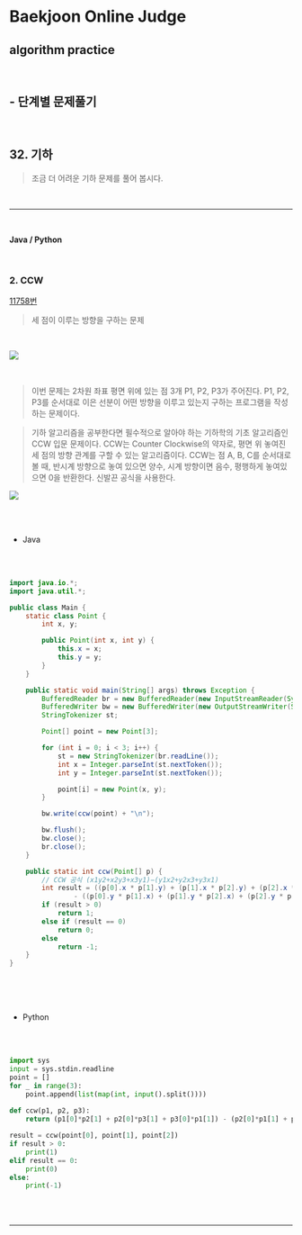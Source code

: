 # Baekjoon Online Judge

## algorithm practice
<br>

## - 단계별 문제풀기
<br>

## 32. 기하

> 조금 더 어려운 기하 문제를 풀어 봅시다.

<br>

---

<br>

**Java / Python**

<br>

### 2. CCW
[11758번](https://www.acmicpc.net/problem/11758) 
> 세 점이 이루는 방향을 구하는 문제

<br>

![](https://images.velog.io/images/jini_eun/post/2c457c7f-8911-42df-94fa-0c06a6a67aab/image.png)

<br>

> 이번 문제는 2차원 좌표 평면 위에 있는 점 3개 P1, P2, P3가 주어진다. P1, P2, P3를 순서대로 이은 선분이 어떤 방향을 이루고 있는지 구하는 프로그램을 작성하는 문제이다.

> 기하 알고리즘을 공부한다면 필수적으로 알아야 하는 기하학의 기초 알고리즘인 CCW 입문 문제이다. CCW는 Counter Clockwise의 약자로, 평면 위 놓여진 세 점의 방향 관계를 구할 수 있는 알고리즘이다. CCW는 점 A, B, C를 순서대로 볼 때, 반시계 방향으로 놓여 있으면 양수, 시계 방향이면 음수, 평행하게 놓여있으면 0을 반환한다. 신발끈 공식을 사용한다. 

![](https://images.velog.io/images/jini_eun/post/0c7eea38-6206-487c-9a07-fe33ea633671/23307136-D822-4E74-B933-11375E0295BB_1_105_c.jpeg)

<br><br>

- Java

<br><br>

```java
import java.io.*;
import java.util.*;

public class Main {
	static class Point {
		int x, y;

		public Point(int x, int y) {
			this.x = x;
			this.y = y;
		}
	}

	public static void main(String[] args) throws Exception {
		BufferedReader br = new BufferedReader(new InputStreamReader(System.in));
		BufferedWriter bw = new BufferedWriter(new OutputStreamWriter(System.out));
		StringTokenizer st;

		Point[] point = new Point[3];

		for (int i = 0; i < 3; i++) {
			st = new StringTokenizer(br.readLine());
			int x = Integer.parseInt(st.nextToken());
			int y = Integer.parseInt(st.nextToken());

			point[i] = new Point(x, y);
		}

		bw.write(ccw(point) + "\n");

		bw.flush();
		bw.close();
		br.close();
	}

	public static int ccw(Point[] p) {
		// CCW 공식 (x1y2+x2y3+x3y1)−(y1x2+y2x3+y3x1)
		int result = ((p[0].x * p[1].y) + (p[1].x * p[2].y) + (p[2].x * p[0].y))
				- ((p[0].y * p[1].x) + (p[1].y * p[2].x) + (p[2].y * p[0].x));
		if (result > 0)
			return 1;
		else if (result == 0)
			return 0;
		else
			return -1;
	}
}
```

<br><br><br>

- Python 

<br><br>

```python
import sys
input = sys.stdin.readline
point = []
for _ in range(3):
    point.append(list(map(int, input().split())))
    
def ccw(p1, p2, p3):
    return (p1[0]*p2[1] + p2[0]*p3[1] + p3[0]*p1[1]) - (p2[0]*p1[1] + p3[0]*p2[1] + p1[0]*p3[1])

result = ccw(point[0], point[1], point[2])
if result > 0:
    print(1)
elif result == 0:
    print(0)
else:
    print(-1)
```

<br><br>

---

<br>
